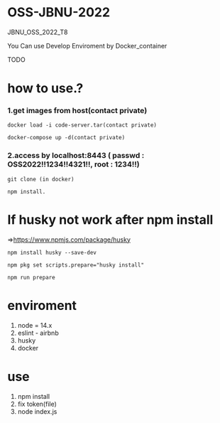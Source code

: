 # OSS-JBNU-2022
JBNU_OSS_2022_T8

You Can use Develop Enviroment by Docker_container

TODO

# how to use.?
### 1.get images from host(contact private)
```
docker load -i code-server.tar(contact private)
```
```
docker-compose up -d(contact private)
```
### 2.access by localhost:8443 ( passwd : OSS2022!!1234!!4321!!, root : 1234!!)
```
git clone (in docker)
```
```
npm install.
```
# If husky not work after npm install
  =>https://www.npmjs.com/package/husky
```
npm install husky --save-dev

npm pkg set scripts.prepare="husky install"

npm run prepare
```
# enviroment
1. node = 14.x
2. eslint - airbnb
3. husky
4. docker

# use
1. npm install
2. fix token(file)
3. node index.js




